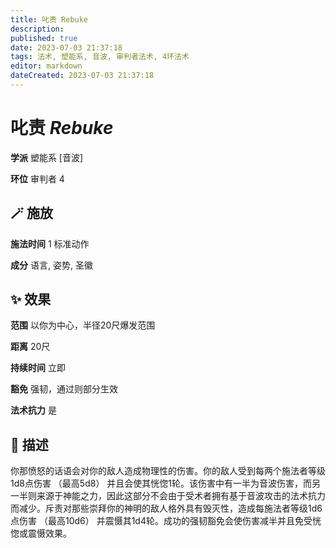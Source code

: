 ```yaml
---
title: 叱责 Rebuke
description: 
published: true
date: 2023-07-03 21:37:18
tags: 法术, 塑能系, 音波, 审判者法术, 4环法术
editor: markdown
dateCreated: 2023-07-03 21:37:18
---
```


# **叱责** *Rebuke*

**学派** 塑能系 \[音波\] 

**环位** 审判者 4

## 🪄 施放

**施法时间** 1 标准动作

**成分** 语言, 姿势, 圣徽

## ✨ 效果  

**范围** 以你为中心，半径20尺爆发范围

**距离** 20尺  

**持续时间** 立即 

**豁免** 强韧，通过则部分生效

**法术抗力** 是

## 📖 描述

你那愤怒的话语会对你的敌人造成物理性的伤害。你的敌人受到每两个施法者等级1d8点伤害 （最高5d8） 并且会使其恍惚1轮。该伤害中有一半为音波伤害，而另一半则来源于神能之力，因此这部分不会由于受术者拥有基于音波攻击的法术抗力而减少。斥责对那些崇拜你的神明的敌人格外具有毁灭性，造成每施法者等级1d6点伤害 （最高10d6） 并震慑其1d4轮。成功的强韧豁免会使伤害减半并且免受恍惚或震慑效果。
    